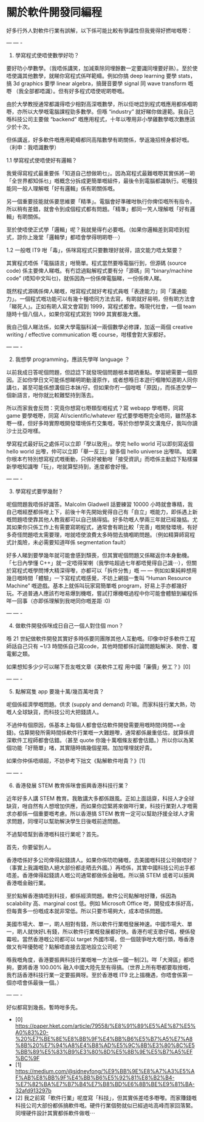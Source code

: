 # 關於軟件開發同編程

好多行外人對軟件行業有誤解，以下係可能比較有爭議性但我覺得好撚啱嘅嘢：

— — -
1. 學寫程式使唔使數學好叻？

要好叻小學數學。（我唔係講笑，加減乘除同埋餘數一定要識同埋要好熟）。至於使唔使識其他數學，就睇你寫程式係咩範疇。例如你搞 deep learning 要學 stats，搞 3d graphics 要學 linear algebra，搞聲音要學 signal 同 wave transform 嘅嘢 （我全部都唔識）。但有好多程式唔使呢啲嘢嘅。

由於大學教授通常都識得唔少相對高深嘅數學，所以佢哋諗到程式嘅應用都係嗰啲嘢，亦所以大學嘅電腦課程勁多數學。但喺 “industry” 就好睇你做邊範。我自己喺科技公司主要做 “backend” 嘅應用程式，十年以嚟用非小學雞數學嘅次數應該少於十次。

但係講返，好多軟件嘅應用範疇都同高階數學有啲關係，學返幾招榜身都好嘅。 （利申：我唔識數學）

1.1 學寫程式使唔使好有邏輯？

我覺得寫程式最重要係「知道自己想做啲乜」。因為寫程式最難嘅嘢其實係將一啲「全世界都知係乜」嘅概念分拆成更簡單嘅組件，最後令到電腦都識執行。呢種技能同一般人理解嘅「好有邏輯」係有啲關係嘅。

另一個重要技能就係要思維要「精準」。電腦會好準確咁執行你俾佢嘅所有指令，所以稍有差錯，就會令到成個程式都有問題。「精準」都同一笐人理解嘅「好有邏輯」有啲關係。

至於使唔使正式學「邏輯」呢？我就覺得冇必要嘅。（如果你邏輯差到寫唔到程式，諒你上幾堂「邏輯學」都唔會學得明啲嘢⋯）

1.2 一般嘅 IT9 咁「毒」，係咪寫程式只要數理好就得，語文能力唔太緊要？

其實程式唔係「電腦語言」咁簡單。程式當然要喺電腦行到，但源碼 (source code) 係主要俾人睇嘅。有冇諗過點解程式要有分「源碼」同 “binary/machine code” (唔知中文叫乜)，就係因為一份係俾電腦睇，一份係俾人睇。

既然程式源碼係俾人睇嘅，咁寫程式就好考程式員嘅「表達能力」同「溝通能力」。一個程式嘅功能可以有幾十種唔同方法去寫，有啲就好易明，但有啲方法會「睇死人」。正如有啲人寫文會寫到 1999，寫程式都會。喺現代社會，一個 team 隨時十個八個人，如果你寫程式寫到 1999 其實都幾大鑊。

我自己個人睇法係，如果大學電腦科減一兩個數學必修課，加返一兩個 creative writing / effective communication 嘅 course，咁樣會對大家都好。

— — -

2. 我想學 programming，應該先學咩 language ？

以前我成日答呢個問題，但諗諗下就發現個問題根本錯晒重點。學習總需要一個原因。正如你學日文可能係想睇明啲動漫原作，或者想喺日本遊行嗰陣知道啲人同你講乜，甚至可能係想溝個日本妹/仔。但如果你冇一個咁嘅「原因」，而係憑空學一個新語言，咁你就比較難堅持到落去。

所以而家我會反問：究竟你想寫乜嘢類型嘅程式？寫 webapp 學嘅嘢，同寫 game 要學嘅嘢，同寫 AI/scientific/whatever 程式要學嘅嘢完全唔同，雖然基本嘢一樣，但好多時實際嘅開發環境係冇交集嘅，等於你想學英文溝鬼仔，我叫你讀沙士比亞咁樣。

學寫程式最好玩之處係可以立即「學以致用」。學完 hello world 可以即刻寫返個 hello world 出嚟，仲可以立即「舉一反三」變多個 hello universe 出嚟𠻹。 如果你根本冇特別想寫程式嘅衝動，只係好被動咁「接受資訊」而唔係主動諗下點樣攞新學嘅知識嚟「玩」，咁就算堅持到，進度都會好慢。

— — -

3. 學寫程式要學幾耐？

呢個問題我唔係好識答。Malcolm Gladwell 話要練習 10000 小時就會專精，我自己嘅經歷都係咁上下，前後十年先開始覺得自己有「自立」嘅能力，即係遇上新嘅問題唔使靠其他人教我都可以自己搞得掂。好多叻嘅人學兩三年就已經幾掂。尤其如果你只係工作上有需要寫啲程式，通常會有啲比較「完善」嘅開發環境，有好多奇怪問題唔太需要理，咁就唔使浪費太多時間去搞嗰啲問題。（例如精算師寫程式計風險，未必需要知道咩係 segmentation fault）

好多人睇到要學幾年就可能會感到頹喪，但其實呢個問題又係睇返你本身動機。「七日內學懂 C++」就一定唔得架喇（我學咗超過七年都唔覺得自己識⋯），但關於寫程式嘅學問博大精深得嚟，亦都可以「拆件分售」嘅 — — 例如如果純粹想用幾日嘅時間「體驗」一下寫程式嘅感覺，不妨上網搵一隻叫 “Human Resource Machine” 嘅遊戲。基本上就係叫玩家寫簡單嘅 program，好易上手亦都幾好玩。不過普通人應該冇咁易爆到機嘅，嘗試打爆機嘅過程中你可能會體驗到編程係咩一回事（亦即係理解到我哋同你嘅差距 :0)

— — -

4. 做軟件開發係咪成日自己一個人對住個 mon？

喺 21 世紀做軟件開發其實好多時係要同團隊其他人互動嘅。印像中好多軟件工程師話自己只有 ~1/3 時間係自己寫code，其他時間都係討論問題點解決、開會、覆電郵之類。

如果想知多少少可以睇下吾友嘅文章《美軟件工程 用中國「廉價」勞工？》[0]

— — -

5. 點解寫隻 app 要幾十萬/幾百萬咁貴？

呢個係經濟學嘅問題。供求 (supply and demand) 吖嘛。而家科技行業大熱，叻嘅人全球缺貨，而科技公司大把錢請人。

不過仲有個原因，係基本上每個人都會低估軟件開發需要用嘅時間(時間~=金錢)。估算開發所需時間係軟件行業嘅一大難題嚟，通常都係嚴重低估，就算係資深軟件工程師都會估錯。（甚至 quote 你幾十萬嗰條友都會估錯。）所以你以為某個功能「好簡單」啫，其實隨時搞幾個星期。加加埋埋就好貴。

如果你仲係唔順超，不妨參考下拙文《點解軟件咁貴？》[1]

— — -

6. 香港發展 STEM 教育係咪會振興香港科技行業？

近年好多人講 STEM 教育。我敢講大多都係跟風。正如上面話齋，科技人才全球缺貨，咁自然有人想增加供應，而如果你諗緊將來做咩行業，科技行業對人才嘅需求亦都係一個重要嘅考慮。所以香港搞 STEM 教育一定可以幫助抒援全球人才需求問題，同埋可以幫助解決學生日後嘅前途問題。

不過幫唔幫到香港嘅科技行業呢？首先。

首先，你要留到人。

香港唔係好多公司俾得起錢請人。如果你係叻叻豬嘅，去美國嘅科技公司做唔好？（事實上我識嘅勁人絕大部份都走晒去外國。）再唔係，其實中國科技公司出手都唔差。香港俾得起錢請人嘅公司通常都做係金融嘅。所以搞 STEM 或者可以振興香港嘅金融行業。

至於點解香港搞唔到科技，都係經濟問題。軟件公司點解咁好賺，係因為 scalability 高、marginal cost 低。例如 Microsoft Office 咁，開發成本係好高，但每賣多一份嘅成本就非常低。所以只要市場夠大，成本唔係問題。

美國市場大、單一，啲人相對有錢，所以軟件行業嘅發展神速。中國市場大、單一，啲人就快好L有錢，所以軟件行業嘅發展都好快。香港冇呢支歌仔唱，梗係發霉啦。當然香港嘅公司都可以 target 外國市場，但一個競爭咁大嘅行頭，喺香港做又有咩優勢呢？點解唔直接去當地設立公司呢？

喺我嘅角度，香港要振興科技行業嘅唯一方法係一國一制[2]。咩「大灣區」都唔夠，要將香港 100.00% 融入中國大陸先至有得搞。（世界上所有嘢都要取捨嘅，我冇話香港科技行業一定要振興呀。至於香港嘅 IT9 北上搵機遇，你唔會係第一個亦唔會係最後一個。）

— — -

好似都寫到幾長。暫時咁多先。

- [0] https://paper.hket.com/article/79558/%E8%91%89%E5%AE%87%E5%A0%83%20-%20%E7%BE%8E%E8%BB%9F%E4%BB%B6%E5%B7%A5%E7%A8%8B%20%E7%94%A8%E4%B8%AD%E5%9C%8B%E3%80%8C%E5%BB%89%E5%83%B9%E3%80%8D%E5%8B%9E%E5%B7%A5%EF%BC%9F
- [1] https://medium.com/@sidneyfong/%E9%BB%9E%E8%A7%A3%E5%AF%AB%E8%BB%9F%E4%BB%B6%E5%92%81%E8%B2%B4-%E7%82%BA%E7%B7%B4%E7%B8%BD%E6%8B%BE%E9%81%BA-32afd913297b
- [2] 我之前寫「軟件行業」呢度寫「科技」，但其實係差唔多嘢嚟。而家賺錢嘅科技公司大部份都係搞軟件嘅。硬件行業個勢就似已經過咗高峰而家回落緊。同埋硬件設計其實都係軟件做嘅⋯

